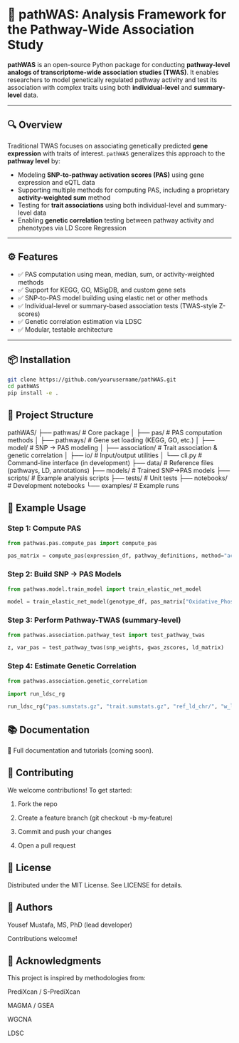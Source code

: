 # 🧬 pathWAS: Analysis Framework for the Pathway-Wide Association Study

**pathWAS** is an open-source Python package for conducting **pathway-level analogs of transcriptome-wide association studies (TWAS)**. It enables researchers to model genetically regulated pathway activity and test its association with complex traits using both **individual-level** and **summary-level** data.

---

## 🔍 Overview

Traditional TWAS focuses on associating genetically predicted **gene expression** with traits of interest. `pathWAS` generalizes this approach to the **pathway level** by:

- Modeling **SNP-to-pathway activation scores (PAS)** using gene expression and eQTL data
- Supporting multiple methods for computing PAS, including a proprietary **activity-weighted sum** method
- Testing for **trait associations** using both individual-level and summary-level data
- Enabling **genetic correlation** testing between pathway activity and phenotypes via LD Score Regression

---

## ⚙️ Features

- ✅ PAS computation using mean, median, sum, or activity-weighted methods  
- ✅ Support for KEGG, GO, MSigDB, and custom gene sets  
- ✅ SNP-to-PAS model building using elastic net or other methods  
- ✅ Individual-level or summary-based association tests (TWAS-style Z-scores)  
- ✅ Genetic correlation estimation via LDSC  
- ✅ Modular, testable architecture  

---

## 📦 Installation

```bash
git clone https://github.com/yourusername/pathWAS.git
cd pathWAS
pip install -e .
```

## 📁 Project Structure

pathWAS/
├── pathwas/                # Core package
│   ├── pas/                # PAS computation methods
│   ├── pathways/           # Gene set loading (KEGG, GO, etc.)
│   ├── model/              # SNP → PAS modeling
│   ├── association/        # Trait association & genetic correlation
│   ├── io/                 # Input/output utilities
│   └── cli.py              # Command-line interface (in development)
├── data/                   # Reference files (pathways, LD, annotations)
├── models/                 # Trained SNP→PAS models
├── scripts/                # Example analysis scripts
├── tests/                  # Unit tests
├── notebooks/              # Development notebooks
└── examples/               # Example runs

## 🧪 Example Usage

### Step 1: Compute PAS

```python  
from pathwas.pas.compute_pas import compute_pas

pas_matrix = compute_pas(expression_df, pathway_definitions, method="activity_weighted")
```

### Step 2: Build SNP → PAS Models

```python  
from pathwas.model.train_model import train_elastic_net_model

model = train_elastic_net_model(genotype_df, pas_matrix["Oxidative_Phosphorylation"])
```

### Step 3: Perform Pathway-TWAS (summary-level)

```python  
from pathwas.association.pathway_test import test_pathway_twas

z, var_pas = test_pathway_twas(snp_weights, gwas_zscores, ld_matrix)
```

### Step 4: Estimate Genetic Correlation

```python  
from pathwas.association.genetic_correlation 

import run_ldsc_rg

run_ldsc_rg("pas.sumstats.gz", "trait.sumstats.gz", "ref_ld_chr/", "w_ld_chr/", "output/pathway_trait_rg")
``` 

## 📚 Documentation

📖 Full documentation and tutorials (coming soon).

## 🤝 Contributing

We welcome contributions! To get started:

1. Fork the repo

2. Create a feature branch (git checkout -b my-feature)

3. Commit and push your changes

4. Open a pull request

## 📄 License

Distributed under the MIT License. See LICENSE for details.

## 👥 Authors

Yousef Mustafa, MS, PhD (lead developer)

Contributions welcome!

## 🧠 Acknowledgments

This project is inspired by methodologies from:

PrediXcan / S-PrediXcan

MAGMA / GSEA

WGCNA

LDSC
